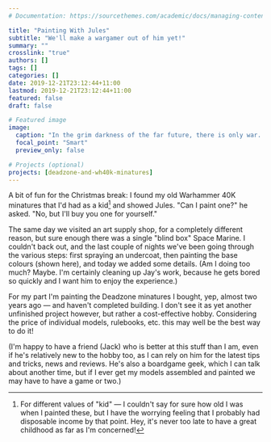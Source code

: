 ```yaml
---
# Documentation: https://sourcethemes.com/academic/docs/managing-content/

title: "Painting With Jules"
subtitle: "We'll make a wargamer out of him yet!"
summary: ""
crosslink: "true"
authors: []
tags: []
categories: []
date: 2019-12-21T23:12:44+11:00
lastmod: 2019-12-21T23:12:44+11:00
featured: false
draft: false

# Featured image
image:
  caption: "In the grim darkness of the far future, there is only war. War and rough paint jobs."
  focal_point: "Smart"
  preview_only: false  

# Projects (optional)
projects: [deadzone-and-wh40k-minatures]
---
```

A bit of fun for the Christmas break: I found my old Warhammer 40K minatures that I'd had as a kid[^1] and showed Jules. "Can I paint one?" he asked. "No, but I'll buy you one for yourself."

[^1]: For different values of "kid" — I couldn't say for sure how old I was when I painted these, but I have the worrying feeling that I probably had disposable income by that point. Hey, it's never too late to have a great childhood as far as I'm concerned!

The same day we visited an art supply shop, for a completely different reason, but sure enough there was a single "blind box" Space Marine. I couldn't back out, and the last couple of nights we've been going through the various steps: first spraying an undercoat, then painting the base colours (shown here), and today we added some details. (Am I doing too much? Maybe. I'm certainly cleaning up Jay's work, because he gets bored so quickly and I want him to enjoy the experience.)

For my part I'm painting the Deadzone minatures I bought, yep, almost two years ago — and haven't completed building. I don't see it as yet another unfinished project however, but rather a cost-effective hobby. Considering the price of individual models, rulebooks, etc. this may well be the best way to do it!

(I'm happy to have a friend (Jack) who is better at this stuff than I am, even if he's relatively new to the hobby too, as I can rely on him for the latest tips and tricks, news and reviews. He's also a boardgame geek, which I can talk about another time, but if I ever get my models assembled and painted we may have to have a game or two.)
